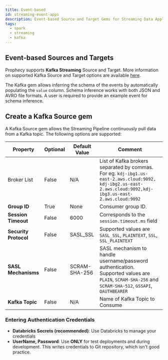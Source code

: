 ```yaml
---
title: Event-based
id: streaming-event-apps
description: Event-based Source and Target Gems for Streaming Data Applications
tags:
  - spark
  - streaming
  - kafka
---
```


## Event-based Sources and Targets

Prophecy supports **Kafka Streaming** Source and Target. More information on supported Kafka Source and Target options are available [here](https://spark.apache.org/docs/latest/structured-streaming-kafka-integration.html).

The Kafka gem allows inferring the schema of the events by automatically populating the `value` column. Schema inference works with both JSON and AVRO file formats. A user is required to provide an example event for schema inference.

## Create a Kafka Source gem

A Kafka Source gem allows the Streaming Pipeline continuously pull data from a Kafka topic. The following options are supported:

| **Property**          | Optional | **Default Value** | **Comment**                                                                                                                                                 |
| --------------------- | -------- | ----------------- | ----------------------------------------------------------------------------------------------------------------------------------------------------------- |
| Broker List           | False    | N/A               | List of Kafka brokers separated by commas. For eg. `kdj-ibg1.us-east-2.aws.cloud:9092, kdj-ibg2.us-east-2.aws.cloud:9092,kdj-ibg3.us-east-2.aws.cloud:9092` |
| **Group ID**          | True     | None              | Consumer group ID.                                                                                                                                          |
| **Session Timeout**   | False    | 6000              | Corresponds to the `session.timeout.ms` field                                                                                                               |
| **Security Protocol** | False    | SASL_SSL          | Supported values are `SASL_SSL`, `PLAINTEXT`, `SSL`, `SSL_PLAINTEXT`                                                                                        |
| **SASL Mechanisms**   | False    | SCRAM-SHA-256     | SASL mechanism to handle username/password authentication. Supported values are `PLAIN`, `SCRAM-SHA-256` and `SCRAM-SHA-512`, `GSSAPI`, `OAUTHBEARER`       |
| **Kafka Topic**       | False    | N/A               | Name of Kafka Topic to Consume                                                                                                                              |

### Entering Authentication Credentials

- **Databricks Secrets (recommended)**: Use Databricks to manage your credentials
- **UserName, Password**: Use **ONLY** for test deployments and during development. This writes credentials to Git repository, which isn't good practice.
